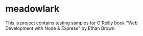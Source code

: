 # meadowlark
This is project contains testing samples for O'Reilly book "Web Development with Node & Express" by Ethan Brown.

